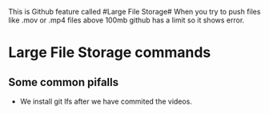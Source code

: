 This is Github feature called #Large File Storage#
When you try to push files like .mov or .mp4 files above 100mb github has a limit so it shows error.


<h1>Large File Storage commands</h1>

<h2>Some common pifalls</h2>
<ul>
  <li>We install git lfs after we have commited the videos.</li>
</ul>

